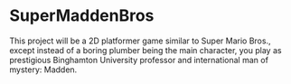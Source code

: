 # SuperMaddenBros
This project will be a 2D platformer game similar to Super Mario Bros., except instead of a boring plumber being the main character, you play as prestigious Binghamton University professor and international man of mystery: Madden.
